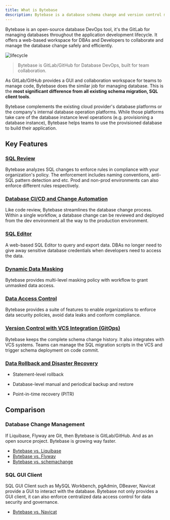 ```yaml
---
title: What is Bytebase
description: Bytebase is a database schema change and version control management tool for teams. It consists of a web console and a backend. The backend has a migration core to manage database schema changes. It also integrates with VCS to enable version controlled schema management.
---
```


Bytebase is an open-source database DevOps tool, it's the GitLab for managing databases throughout the application development lifecycle. It offers a web-based workspace for DBAs and Developers to collaborate and manage the database change safely and efficiently.

![lifecycle](/images/db-scheme-lg.png)

> Bytebase is GitLab/GitHub for Database DevOps, built for team collaboration.

As GitLab/GitHub provides a GUI and collaboration workspace for teams to manage code, Bytebase does the similar job for managing database.
This is the **most significant difference from all existing schema migration, SQL client tools**.

Bytebase complements the existing cloud provider's database platforms or the company's internal database operation platforms. While those platforms take care of the database instance level operations (e.g. provisioning a database instance), Bytebase helps teams to use the provisioned database to build their application.

## Key Features

### [SQL Review](/docs/sql-review/overview/)

Bytebase analyzes SQL changes to enforce rules in compliance with your organization's policy. The enforcement includes naming conventions, anti-SQL pattern detection and etc. Prod and non-prod environments can also enforce different rules respectively.

### [Database CI/CD and Change Automation](/docs/change-database/change-workflow/)

Like code review, Bytebase streamlines the database change process. Within a single workflow, a database change can be reviewed and deployed from the dev environment all the way to the production environment.

### [SQL Editor](/docs/sql-editor/overview/)

A web-based SQL Editor to query and export data. DBAs no longer need to give away sensitive database credentials when developers need to access the data.

### [Dynamic Data Masking](/docs/security/data-masking/overview/)

Bytebase provides multi-level masking policy with workflow to grant unmasked data access.

### [Data Access Control](/docs/security/data-query/)

Bytebase provides a suite of features to enable organizations to enforce data security policies, avoid data leaks and conform compliance.

### [Version Control with VCS Integration (GitOps)](/docs/vcs-integration/overview/)

Bytebase keeps the complete schema change history. It also integrates with VCS systems. Teams can manage the SQL migration scripts in the VCS and trigger schema deployment on code commit.

### [Data Rollback and Disaster Recovery](/docs/change-database/rollback-data-changes/)

- Statement-level rollback

- Database-level manual and periodical backup and restore

- Point-in-time recovery (PITR)

## Comparison

### Database Change Management

If Liquibase, Flyway are Git, then Bytebase is GitLab/GitHub. And as an open source project. Bytebase
is growing way faster.

- [Bytebase vs. Liquibase](/blog/bytebase-vs-liquibase/)
- [Bytebase vs. Flyway](/blog/bytebase-vs-flyway/)
- [Bytebase vs. schemachange](/blog/snowflake-schema-change/)

### SQL GUI Client

SQL GUI Client such as MySQL Workbench, pgAdmin, DBeaver, Navicat provide a GUI to interact with the
database. Bytebase not only provides a GUI client, it can also enforce centralized data access control
for data security and governance.

- [Bytebase vs. Navicat](/blog/stop-using-navicat/)
